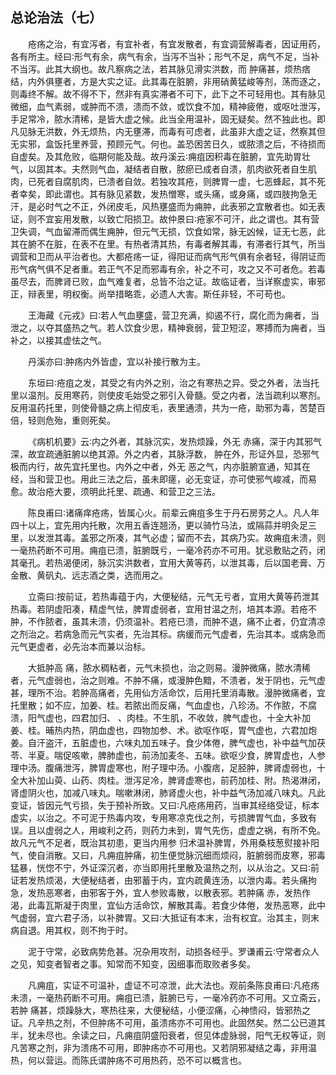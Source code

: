 ## 总论治法（七）


&emsp;&emsp;疮疡之治，有宜泻者，有宜补者，有宜发散者，有宜调营解毒者，因证用药，各有所主。经曰∶形气有余，病气有余，当泻不当补；形气不足，病气不足，当补不当泻。此其大纲也。故凡察病之法，若其脉见滑实洪数，而 肿痛甚，烦热痞结，内外俱壅者，方是大实之证。此其毒在脏腑，非用硝黄猛峻等剂，荡而逐之，则毒终不解。故不得不下，然非有真实滞者不可下，此下之不可轻用也。其有脉见微细，血气素弱，或肿而不溃，溃而不敛，或饮食不加，精神疲倦，或呕吐泄泻，手足常冷，脓水清稀，是皆大虚之候。此当全用温补，固无疑矣。然不独此也。即凡见脉无洪数，外无烦热，内无壅滞，而毒有可虑者，此虽非大虚之证，然察其但无实邪，盒饭托里养营，预顾元气。何也。盖恐困苦日久，或脓溃之后，不待损而自虚矣。及其危败，临期何能及哉。故丹溪云∶痈疽因积毒在脏腑，宜先助胃壮气，以固其本。夫然则气血，凝结者自散，脓瘀已成者自溃，肌肉欲死者自生肌肉，已死者自腐肌肉，已溃者自敛。若独攻其疮，则脾胃一虚，七恶蜂起，其不死者幸矣，即此谓也。其有脉见紧数，发热憎寒，或头痛，或身痛，或四肢拘急无汗，是必时气之不正，外闭皮毛，风热壅盛而为痈肿，此表邪之宜散者也。如无表证，则不宜妄用发散，以致亡阳损卫。故仲景曰∶疮家不可汗，此之谓也。其有营卫失调，气血留滞而偶生痈肿，但元气无损，饮食如常，脉无凶候，证无七恶，此其在腑不在脏，在表不在里。有热者清其热，有毒者解其毒，有滞者行其气，所当调营和卫而从平治者也。大都疮疡一证，得阳证而病气形气俱有余者轻，得阴证而形气病气俱不足者重。若正气不足而邪毒有余，补之不可，攻之又不可者危。若毒虽尽去，而脾肾已败，血气难复者，总皆不治之证。故临证者，当详察虚实，审邪正，辩表里，明权衡。尚举措略乖，必遗人大害。斯任非轻，不可苟也。

&emsp;&emsp;王海藏《元戎》曰∶若人气血壅盛，营卫充满，抑遏不行，腐化而为痈者，当泄之，以夺其盛热之气。若人饮食少思，精神衰弱，营卫短涩，寒搏而为痈者，当补之，以接其虚怯之气。

&emsp;&emsp;丹溪亦曰∶肿疡内外皆虚，宜以补接行散为主。

&emsp;&emsp;东垣曰∶疮疽之发，其受之有内外之别，治之有寒热之异。受之外者，法当托里以温剂。反用寒药，则使皮毛始受之邪引入骨髓。受之内者，法当疏利以寒剂。反用温药托里，则使骨髓之病上彻皮毛，表里通溃，共为一疮，助邪为毒，苦楚百倍，轻则危殆，重则死矣。

&emsp;&emsp;《病机机要》云∶内之外者，其脉沉实，发热烦躁，外无 赤痛，深于内其邪气深，故宜疏通脏腑以绝其源。外之内者，其脉浮数， 肿在外，形证外显，恐邪气极而内行，故先宜托里也。内外之中者，外无 恶之气，内亦脏腑宣通，知其在经，当和营卫也。用此三法之后，虽未即瘥，必无变证，亦可使邪气峻减，而易愈。故治疮大要，须明此托里、疏通、和营卫之三法。

&emsp;&emsp;陈良甫曰∶诸痛痒疮疡，皆属心火。前辈云痈疽多生于丹石房劳之人。凡人年四十以上，宜先用内托散，次用五香连翘汤，更以骑竹马法，或隔蒜并明灸足三里，以发泄其毒。盖邪之所凑，其气必虚；留而不去，其病乃实。故痈疽未溃，则一毫热药断不可用。痈疽已溃，脏腑既亏，一毫冷药亦不可用。犹忌敷贴之药，闭其毫孔。若热渴便闭，脉沉实洪数者，宜用大黄等药，以泄其毒，后以国老膏、万金散、黄矾丸、远志酒之类，选而用之。

&emsp;&emsp;立斋曰∶按前证，若热毒蕴于内，大便秘结，元气无亏者，宜用大黄等药泄其热毒。若阴虚阳凑，精虚气怯，脾胃虚弱者，宜用甘温之剂，培其本源。若疮不 肿，不作脓者，虽其未溃，仍须温补。若疮已溃，而肿不退，痛不止者，仍宜清凉之剂治之。若病急而元气实者，先治其标。病缓而元气虚者，先治其本。或病急而元气更虚者，必先治本而兼以治标。

&emsp;&emsp;大抵肿高 痛，脓水稠粘者，元气未损也，治之则易。漫肿微痛，脓水清稀者，元气虚弱也，治之则难。不肿不痛，或漫肿色黯，不溃者，发于阴也，元气虚甚，理所不治。若肿高痛者，先用仙方活命饮，后用托里消毒散。漫肿微痛者，宜托里散；如不应，加姜、桂。若脓出而反痛，气血虚也，八珍汤。不作脓，不腐溃，阳气虚也，四君加归、 、肉桂。不生肌，不收敛，脾气虚也，十全大补加姜、桂。晡热内热，阴血虚也，四物加参、术。欲呕作呕，胃气虚也，六君加炮姜。自汗盗汗，五脏虚也，六味丸加五味子。食少体倦，脾气虚也，补中益气加茯苓、半夏。喘促咳嗽，脾肺虚也，前汤加麦冬、五味。欲呕少食，脾胃虚也，人参理中汤。腹痛泄泻，脾胃虚寒也，附子理中汤。小腹痞，足胫肿，脾肾虚弱也，十全大补加山萸、山药、肉桂。泄泻足冷，脾肾虚寒也，前药加桂、附。热渴淋闭，肾虚阴火也，加减八味丸。喘嗽淋闭，肺肾虚火也，补中益气汤加减八味丸。凡此变证，皆因元气亏损，失于预补所致。又曰∶凡疮疡用药，当审其经络受证，标本虚实，以治之。不可泥于热毒内攻，专用寒凉克伐之剂，亏损脾胃气血，多致有误。且以虚弱之人，用峻利之药，则药力未到，胃气先伤，虚虚之祸，有所不免。故凡元气不足者，既治其初患，更当内用参 归术温补脾胃，外用桑枝葱熨接补阳气，使自消散。又曰，凡痈疽肿痛，初生便觉脉沉细而烦闷，脏腑弱而皮寒，邪毒猛暴，恍惚不宁，外证深沉者，亦当即用托里散及温热之剂，以从治之。又曰∶前证若发热烦渴，大便秘结者，由邪蓄于内，宜内疏黄连汤，以泄内毒。若头痛拘急，发热恶寒者，由邪客于外，宜人参败毒散，以散表邪。若肿痛 赤，发热作渴，此毒瓦斯凝于肉里，宜仙方活命饮，解散其毒。若食少体倦，发热恶寒，此中气虚弱，宜六君子汤，以补脾胃。又曰∶大抵证有本末，治有权宜。治其主，则末病自退。用其权，则不拘于时。

&emsp;&emsp;泥于守常，必致病势危甚。况杂用攻剂，动损各经乎。罗谦甫云∶守常者众人之见，知变者智者之事。知常而不知变，因细事而取败者多矣。

&emsp;&emsp;凡痈疽，实证不可温补，虚证不可凉泄，此大法也。观前条陈良甫曰∶凡疮疡未溃，一毫热药断不可用。痈疽已溃，脏腑已亏，一毫冷药亦不可用。又立斋云，若肿 痛甚，烦躁脉大，寒热往来，大便秘结，小便涩痛，心神愦闷，皆邪热之证。凡辛热之剂，不但肿疡不可用，虽溃疡亦不可用也。此固然矣。然二公已道其半，犹未尽也。余读之曰，凡痈疽阴盛阳衰者，但见体虚脉弱，阳气无权等证，则凡苦寒之剂，非为溃疡不可用，即肿疡亦不可用也。又若阴邪凝结之毒，非用温热，何以营运。而陈氏谓肿疡不可用热药，恐不可以概言也。

